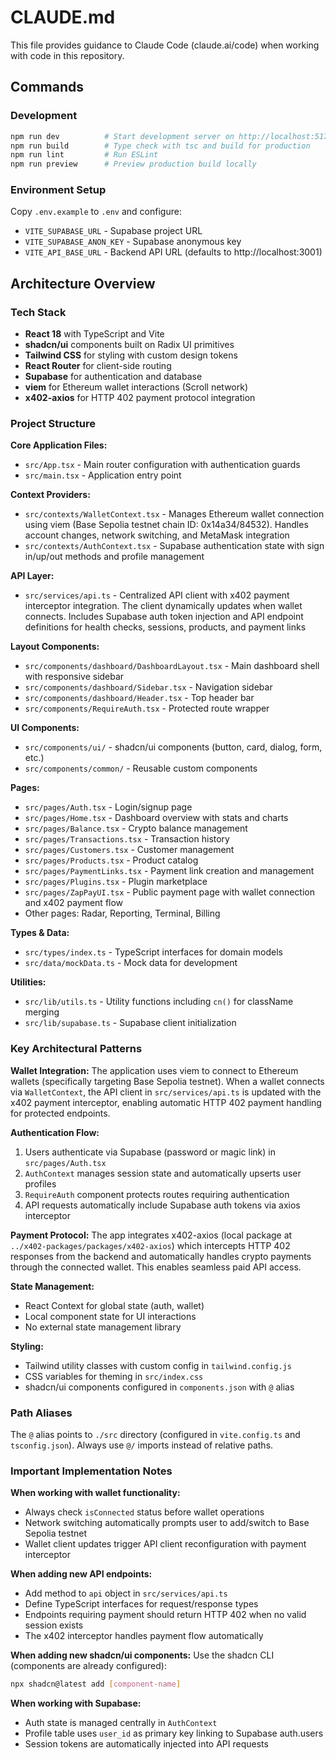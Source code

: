 # CLAUDE.md

This file provides guidance to Claude Code (claude.ai/code) when working with code in this repository.

## Commands

### Development
```bash
npm run dev          # Start development server on http://localhost:5173
npm run build        # Type check with tsc and build for production
npm run lint         # Run ESLint
npm run preview      # Preview production build locally
```

### Environment Setup
Copy `.env.example` to `.env` and configure:
- `VITE_SUPABASE_URL` - Supabase project URL
- `VITE_SUPABASE_ANON_KEY` - Supabase anonymous key
- `VITE_API_BASE_URL` - Backend API URL (defaults to http://localhost:3001)

## Architecture Overview

### Tech Stack
- **React 18** with TypeScript and Vite
- **shadcn/ui** components built on Radix UI primitives
- **Tailwind CSS** for styling with custom design tokens
- **React Router** for client-side routing
- **Supabase** for authentication and database
- **viem** for Ethereum wallet interactions (Scroll network)
- **x402-axios** for HTTP 402 payment protocol integration

### Project Structure

**Core Application Files:**
- `src/App.tsx` - Main router configuration with authentication guards
- `src/main.tsx` - Application entry point

**Context Providers:**
- `src/contexts/WalletContext.tsx` - Manages Ethereum wallet connection using viem (Base Sepolia testnet chain ID: 0x14a34/84532). Handles account changes, network switching, and MetaMask integration
- `src/contexts/AuthContext.tsx` - Supabase authentication state with sign in/up/out methods and profile management

**API Layer:**
- `src/services/api.ts` - Centralized API client with x402 payment interceptor integration. The client dynamically updates when wallet connects. Includes Supabase auth token injection and API endpoint definitions for health checks, sessions, products, and payment links

**Layout Components:**
- `src/components/dashboard/DashboardLayout.tsx` - Main dashboard shell with responsive sidebar
- `src/components/dashboard/Sidebar.tsx` - Navigation sidebar
- `src/components/dashboard/Header.tsx` - Top header bar
- `src/components/RequireAuth.tsx` - Protected route wrapper

**UI Components:**
- `src/components/ui/` - shadcn/ui components (button, card, dialog, form, etc.)
- `src/components/common/` - Reusable custom components

**Pages:**
- `src/pages/Auth.tsx` - Login/signup page
- `src/pages/Home.tsx` - Dashboard overview with stats and charts
- `src/pages/Balance.tsx` - Crypto balance management
- `src/pages/Transactions.tsx` - Transaction history
- `src/pages/Customers.tsx` - Customer management
- `src/pages/Products.tsx` - Product catalog
- `src/pages/PaymentLinks.tsx` - Payment link creation and management
- `src/pages/Plugins.tsx` - Plugin marketplace
- `src/pages/ZapPayUI.tsx` - Public payment page with wallet connection and x402 payment flow
- Other pages: Radar, Reporting, Terminal, Billing

**Types & Data:**
- `src/types/index.ts` - TypeScript interfaces for domain models
- `src/data/mockData.ts` - Mock data for development

**Utilities:**
- `src/lib/utils.ts` - Utility functions including `cn()` for className merging
- `src/lib/supabase.ts` - Supabase client initialization

### Key Architectural Patterns

**Wallet Integration:**
The application uses viem to connect to Ethereum wallets (specifically targeting Base Sepolia testnet). When a wallet connects via `WalletContext`, the API client in `src/services/api.ts` is updated with the x402 payment interceptor, enabling automatic HTTP 402 payment handling for protected endpoints.

**Authentication Flow:**
1. Users authenticate via Supabase (password or magic link) in `src/pages/Auth.tsx`
2. `AuthContext` manages session state and automatically upserts user profiles
3. `RequireAuth` component protects routes requiring authentication
4. API requests automatically include Supabase auth tokens via axios interceptor

**Payment Protocol:**
The app integrates x402-axios (local package at `../x402-packages/packages/x402-axios`) which intercepts HTTP 402 responses from the backend and automatically handles crypto payments through the connected wallet. This enables seamless paid API access.

**State Management:**
- React Context for global state (auth, wallet)
- Local component state for UI interactions
- No external state management library

**Styling:**
- Tailwind utility classes with custom config in `tailwind.config.js`
- CSS variables for theming in `src/index.css`
- shadcn/ui components configured in `components.json` with `@` alias

### Path Aliases
The `@` alias points to `./src` directory (configured in `vite.config.ts` and `tsconfig.json`). Always use `@/` imports instead of relative paths.

### Important Implementation Notes

**When working with wallet functionality:**
- Always check `isConnected` status before wallet operations
- Network switching automatically prompts user to add/switch to Base Sepolia testnet
- Wallet client updates trigger API client reconfiguration with payment interceptor

**When adding new API endpoints:**
- Add method to `api` object in `src/services/api.ts`
- Define TypeScript interfaces for request/response types
- Endpoints requiring payment should return HTTP 402 when no valid session exists
- The x402 interceptor handles payment flow automatically

**When adding new shadcn/ui components:**
Use the shadcn CLI (components are already configured):
```bash
npx shadcn@latest add [component-name]
```

**When working with Supabase:**
- Auth state is managed centrally in `AuthContext`
- Profile table uses `user_id` as primary key linking to Supabase auth.users
- Session tokens are automatically injected into API requests
